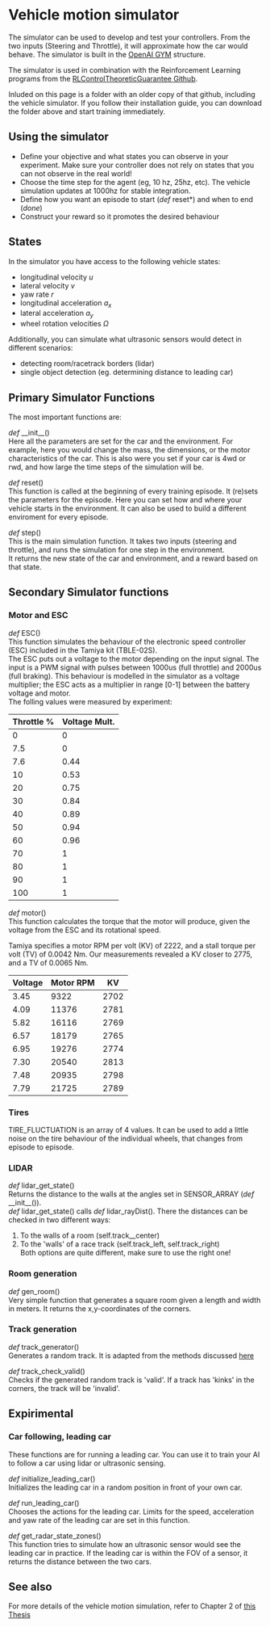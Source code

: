 # Vehicle motion simulator

The simulator can be used to develop and test your controllers. From the two inputs (Steering and Throttle), it will approximate how the car would behave. The simulator is built in the [OpenAI GYM](https://gym.openai.com/) structure.

The simulator is used in combination with the Reinforcement Learning programs from the [RLControlTheoreticGuarantee Github](https://github.com/RLControlTheoreticGuarantee/Guarantee_Learning_Control). 

Inluded on this page is a folder with an older copy of that github, including the vehicle simulator. 
If you follow their installation guide, you can download the folder above and start training immediately.


## Using the simulator
- Define your objective and what states you can observe in your experiment. Make sure your controller does not rely on states that you can not observe in the real world!
- Choose the time step for the agent (eg, 10 hz, 25hz, etc). The vehicle simulation updates at 1000hz for stable integration. 
- Define how you want an episode to start (*def* reset*) and when to end (*done*)
- Construct your reward so it promotes the desired behaviour


## States
In the simulator you have access to the following vehicle states:

- longitudinal velocity *u*
- lateral velocity *v*
- yaw rate *r*
- longitudinal acceleration *a<sub>x</sub>*
- lateral acceleration *a<sub>y</sub>*
- wheel rotation velocities *Ω* 

Additionally, you can simulate what ultrasonic sensors would detect in different scenarios:
- detecting room/racetrack borders (lidar)
- single object detection (eg. determining distance to leading car)


## Primary Simulator Functions
The most important functions are:

*def* \_\_init\_\_()\
Here all the parameters are set for the car and the environment. For example, here you would change the mass, the dimensions, or the motor characteristics of the car. This is also were you set if your car is 4wd or rwd, and how large the time steps of the simulation will be.

*def* reset()\
This function is called at the beginning of every training episode. It (re)sets the parameters for the episode. Here you can set how and where your vehicle starts in the environment. It can also be used to build a different enviroment for every episode.

*def* step()\
This is the main simulation function. It takes two inputs (steering and throttle), and runs the simulation for one step in the environment.  
It returns the new state of the car and environment, and a reward based on that state. 

## Secondary Simulator functions

### Motor and ESC
*def* ESC()\
This function simulates the behaviour of the electronic speed controller (ESC) included in the Tamiya kit (TBLE-02S).\
The ESC puts out a voltage to the motor depending on the input signal. The input is a PWM signal with pulses between 1000us (full throttle) and 2000us (full braking). This behaviour is modelled in the simulator as a voltage multiplier; the ESC acts as a multiplier in range [0-1] between the battery voltage and motor.\
The folling values were measured by experiment:

|Throttle %|Voltage Mult.|
|---|---|
|0|0|
|7.5|0|
|7.6|0.44|
|10|0.53|
|20|0.75|
|30|0.84|
|40|0.89|
|50|0.94|
|60|0.96|
|70|1|
|80|1|
|90|1|
|100|1|

*def* motor()\
This function calculates the torque that the motor will produce, given the voltage from the ESC and its rotational speed.

Tamiya specifies a motor RPM per volt (KV) of 2222, and a stall torque per volt (TV) of 0.0042 Nm. Our measurements revealed a KV closer to 2775, and a TV of 0.0065 Nm.

|Voltage|Motor RPM|KV|
|---|---|---|
|3.45|9322|2702|
|4.09|11376|2781|
|5.82|16116|2769|
|6.57|18179|2765|
|6.95|19276|2774|
|7.30|20540|2813|
|7.48|20935|2798|
|7.79|21725|2789|

### Tires
TIRE_FLUCTUATION is an array of 4 values. It can be used to add a little noise on the tire behaviour of the individual wheels, that changes from episode to episode.

### LIDAR
*def* lidar_get_state()\
Returns the distance to the walls at the angles set in SENSOR_ARRAY (*def* \_\_init\_\_()).\
*def* lidar_get_state() calls *def* lidar_rayDist(). There the distances can be checked in two different ways:
1. To the walls of a room (self.track__center)
2. To the 'walls' of a race track (self.track_left, self.track_right)\
Both options are quite different, make sure to use the right one!

### Room generation
*def* gen_room()\
Very simple function that generates a square room given a length and width in meters. It returns the x,y-coordinates of the corners.

### Track generation
*def* track_generator()\
Generates a random track. It is adapted from the methods discussed [here](http://blog.meltinglogic.com/2013/12/how-to-generate-procedural-racetracks/)

*def* track_check_valid()\
Checks if the generated random track is 'valid'. If a track has 'kinks' in the corners, the track will be 'invalid'. 


## Expirimental

### Car following, leading car
These functions are for running a leading car. You can use it to train your AI to follow a car using lidar or ultrasonic sensing.

*def* initialize_leading_car()\
Initializes the leading car in a random position in front of your own car.

*def* run_leading_car()\
Chooses the actions for the leading car. Limits for the speed, acceleration and yaw rate of the leading car are set in this function.

*def* get_radar_state_zones()\
This function tries to simulate how an ultrasonic sensor would see the leading car in practice. If the leading car is within the FOV of a sensor, it returns the distance between the two cars.  

## See also
For more details of the vehicle motion simulation, refer to Chapter 2 of [this Thesis](https://repository.tudelft.nl/islandora/object/uuid%3A7bedb60a-ced8-4fcf-97ca-80208861a413)
